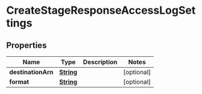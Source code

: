 

# CreateStageResponseAccessLogSettings


## Properties

| Name | Type | Description | Notes |
|------------ | ------------- | ------------- | -------------|
|**destinationArn** | [**String**](String.md) |  |  [optional] |
|**format** | [**String**](String.md) |  |  [optional] |



